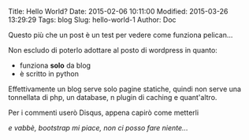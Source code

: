 Title: Hello World?
Date: 2015-02-06 10:11:00
Modified: 2015-03-26 13:29:29
Tags: blog
Slug: hello-world-1
Author: Doc

Questo più che un post è un test per vedere come funziona pelican...

Non escludo di poterlo adottare al posto di wordpress in quanto:

* funziona **solo** da blog
* è scritto in python

Effettivamente un blog serve solo pagine statiche, quindi non serve una tonnellata di php, un database, n plugin di caching e quant'altro.

Per i commenti userò Disqus, appena capirò come metterli

*e vabbè, bootstrap mi piace, non ci posso fare niente...*
